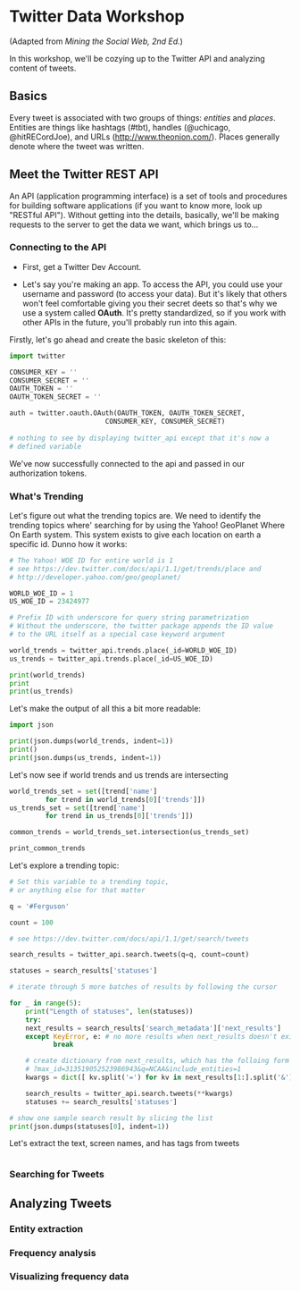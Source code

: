 # Twitter Data Workshop

(Adapted from *Mining the Social Web, 2nd Ed.*)

In this workshop, we'll be cozying up to the Twitter API and analyzing content of tweets.

## Basics

Every tweet is associated with two groups of things: *entities* and *places*. Entities are things like hashtags (#tbt), handles (@uchicago, @hitRECordJoe), and URLs (http://www.theonion.com/). Places generally denote where the tweet was written.

## Meet the Twitter REST API

An API (application programming interface) is a set of tools and procedures for building software applications (if you want to know more, look up "RESTful API"). Without getting into the details, basically, we'll be making requests to the server to get the data we want, which brings us to...

### Connecting to the API

* First, get a Twitter Dev Account.

* Let's say you're making an app. To access the API, you could use your username and password (to access your data). 
But it's likely that others won't feel comfortable giving you their secret deets so that's why we use a system
called **OAuth**. It's pretty standardized, so if you work with other APIs in the future, you'll probably run into this
again.

Firstly, let's go ahead and create the basic skeleton of this:
```python
import twitter

CONSUMER_KEY = ''
CONSUMER_SECRET = ''
OAUTH_TOKEN = ''
OAUTH_TOKEN_SECRET = ''

auth = twitter.oauth.OAuth(OAUTH_TOKEN, OAUTH_TOKEN_SECRET,
       					CONSUMER_KEY, CONSUMER_SECRET)
					
# nothing to see by displaying twitter_api except that it's now a
# defined variable
```
We've now successfully connected to the api and passed in our authorization tokens.

### What's Trending
Let's figure out what the trending topics are. We need to identify the trending topics where' searching for by using the Yahoo! GeoPlanet Where On Earth system. This system exists to give each location on earth a specific id. Dunno how it works:

```python
# The Yahoo! WOE ID for entire world is 1
# see https://dev.twitter.com/docs/api/1.1/get/trends/place and
# http://developer.yahoo.com/geo/geoplanet/

WORLD_WOE_ID = 1
US_WOE_ID = 23424977

# Prefix ID with underscore for query string parametrization
# Without the underscore, the twitter package appends the ID value
# to the URL itself as a special case keyword argument

world_trends = twitter_api.trends.place(_id=WORLD_WOE_ID)
us_trends = twitter_api.trends.place(_id=US_WOE_ID)

print(world_trends)
print
print(us_trends)
```

Let's make the output of all this a bit more readable:
```python
import json

print(json.dumps(world_trends, indent=1))
print()
print(json.dumps(us_trends, indent=1))
```

Let's now see if world trends and us trends are intersecting
```python
world_trends_set = set([trend['name']
		 for trend in world_trends[0]['trends']])
us_trends_set = set([trend['name']
		 for trend in us_trends[0]['trends']])

common_trends = world_trends_set.intersection(us_trends_set)

print_common_trends
```

Let's explore a trending topic:
```python
# Set this variable to a trending topic,
# or anything else for that matter

q = '#Ferguson'

count = 100

# see https://dev.twitter.com/docs/api/1.1/get/search/tweets

search_results = twitter_api.search.tweets(q=q, count=count)

statuses = search_results['statuses']

# iterate through 5 more batches of results by following the cursor

for _ in range(5):
    print("Length of statuses", len(statuses))
    try:
	next_results = search_results['search_metadata']['next_results']
    except KeyError, e: # no more results when next_results doesn't exist
    	   break

    # create dictionary from next_results, which has the folloing form
    # ?max_id=313519052523986943&q=NCAA&include_entities=1
    kwargs = dict([ kv.split('=') for kv in next_results[1:].split('&')])

    search_results = twitter_api.search.tweets(**kwargs)
    statuses += search_results['statuses']

# show one sample search result by slicing the list
print(json.dumps(statuses[0], indent=1))
```
Let's extract the text, screen names, and has tags from tweets
```python
```

### Searching for Tweets

## Analyzing Tweets
### Entity extraction
### Frequency analysis
### Visualizing frequency data